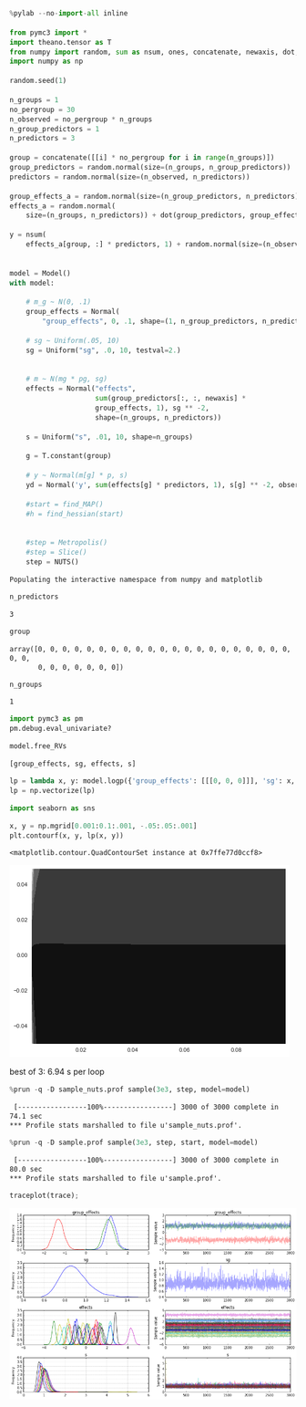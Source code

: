 

```python
%pylab --no-import-all inline

from pymc3 import *
import theano.tensor as T
from numpy import random, sum as nsum, ones, concatenate, newaxis, dot, arange
import numpy as np

random.seed(1)

n_groups = 1
no_pergroup = 30
n_observed = no_pergroup * n_groups
n_group_predictors = 1
n_predictors = 3

group = concatenate([[i] * no_pergroup for i in range(n_groups)])
group_predictors = random.normal(size=(n_groups, n_group_predictors))  # random.normal(size = (n_groups, n_group_predictors))
predictors = random.normal(size=(n_observed, n_predictors))

group_effects_a = random.normal(size=(n_group_predictors, n_predictors))
effects_a = random.normal(
    size=(n_groups, n_predictors)) + dot(group_predictors, group_effects_a)

y = nsum(
    effects_a[group, :] * predictors, 1) + random.normal(size=(n_observed))


model = Model()
with model:

    # m_g ~ N(0, .1)
    group_effects = Normal(
        "group_effects", 0, .1, shape=(1, n_group_predictors, n_predictors))

    # sg ~ Uniform(.05, 10)
    sg = Uniform("sg", .0, 10, testval=2.)


    # m ~ N(mg * pg, sg)
    effects = Normal("effects",
                     sum(group_predictors[:, :, newaxis] *
                     group_effects, 1), sg ** -2,
                     shape=(n_groups, n_predictors))

    s = Uniform("s", .01, 10, shape=n_groups)

    g = T.constant(group)

    # y ~ Normal(m[g] * p, s)
    yd = Normal('y', sum(effects[g] * predictors, 1), s[g] ** -2, observed=y)

    #start = find_MAP()
    #h = find_hessian(start)
    

    #step = Metropolis()
    #step = Slice()
    step = NUTS()
```

    Populating the interactive namespace from numpy and matplotlib



```python
n_predictors
```




    3




```python
group
```




    array([0, 0, 0, 0, 0, 0, 0, 0, 0, 0, 0, 0, 0, 0, 0, 0, 0, 0, 0, 0, 0, 0, 0,
           0, 0, 0, 0, 0, 0, 0])




```python
n_groups
```




    1




```python
import pymc3 as pm
pm.debug.eval_univariate?
```


```python
model.free_RVs
```




    [group_effects, sg, effects, s]




```python
lp = lambda x, y: model.logp({'group_effects': [[[0, 0, 0]]], 'sg': x, 'effects':[[y, y, y]], 's': [.05]})
lp = np.vectorize(lp)
```


```python
import seaborn as sns
```


```python
x, y = np.mgrid[0.001:0.1:.001, -.05:.05:.001]
plt.contourf(x, y, lp(x, y))
```




    <matplotlib.contour.QuadContourSet instance at 0x7ffe77d0ccf8>




![png](hierarchical_files/hierarchical_8_1.png)


best of 3: 6.94 s per loop


```python
%prun -q -D sample_nuts.prof sample(3e3, step, model=model)
```

     [-----------------100%-----------------] 3000 of 3000 complete in 74.1 sec 
    *** Profile stats marshalled to file u'sample_nuts.prof'. 



```python
%prun -q -D sample.prof sample(3e3, step, start, model=model)
```

     [-----------------100%-----------------] 3000 of 3000 complete in 80.0 sec 
    *** Profile stats marshalled to file u'sample.prof'. 



```python
traceplot(trace);
```


![png](hierarchical_files/hierarchical_12_0.png)

